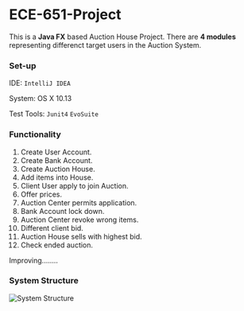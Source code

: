 # ECE-651-Project
This is a **Java FX** based Auction House Project.
There are **4 modules** representing differenct target users in the Auction System.



### Set-up

IDE: `IntelliJ IDEA`

System: OS X 10.13

Test Tools: `Junit4` `EvoSuite`

### Functionality 
1. Create User Account. 
2. Create Bank Account.
3. Create Auction House.
4. Add items into House.
5. Client User apply to join Auction.
6. Offer prices.
7. Auction Center permits application.
8. Bank Account lock down.
9. Auction Center revoke wrong items.
10. Different client bid.
11. Auction House sells with highest bid.
12. Check ended auction.

Improving........

### System Structure
![System Structure](https://user-images.githubusercontent.com/55040026/77840418-4743b580-7155-11ea-8bb5-31053bc6bcc2.jpg)
